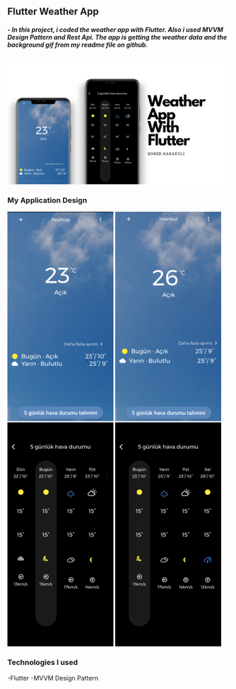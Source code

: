## Flutter Weather App
##### - In this project, i coded the weather app with Flutter. Also i used MVVM Design Pattern and Rest Api. The app is getting the weather data and the background gif from my readme file on github.
<img src = "assets/images/5.png" width=600 height:250>

### My Application Design

<img src="assets/images/11.png" width=240 height:100> <img src="assets/images/22.png" width=240 height:100>  
<img src="assets/images/3.png" width=240 height:80>     <img src="assets/images/4.png" width=240 height:80>

### Technologies I used

-Flutter
-MVVM Design Pattern

